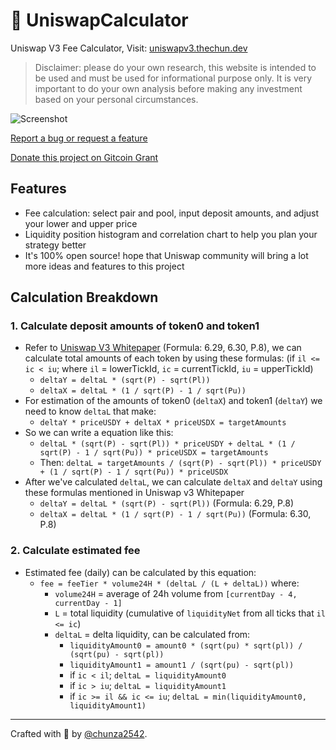 # 🦄 UniswapCalculator

Uniswap V3 Fee Calculator, Visit: [uniswapv3.thechun.dev](https://uniswapv3.thechun.dev/)
> Disclaimer: please do your own research, this website is intended to be used and must be used for informational purpose only. It is very important to do your own analysis before making any investment based on your personal circumstances.

![Screenshot](https://uniswapv3.thechun.dev/cover.jpeg)

[Report a bug or request a feature](https://github.com/chunza2542/uniswapv3-calculator/issues)

[Donate this project on Gitcoin Grant](https://gitcoin.co/grants/4203/uniswap-calculator-v3)

## Features
- Fee calculation: select pair and pool, input deposit amounts, and adjust your lower and upper price
- Liquidity position histogram and correlation chart to help you plan your strategy better
- It's 100% open source! hope that Uniswap community will bring a lot more ideas and features to this project

## Calculation Breakdown

### 1. Calculate deposit amounts of token0 and token1

- Refer to [Uniswap V3 Whitepaper](https://uniswap.org/whitepaper-v3.pdf) (Formula: 6.29, 6.30, P.8), we can calculate total amounts of each token by using these formulas: (if `il <= ic < iu`; where `il` = lowerTickId, `ic` = currentTickId, `iu` = upperTickId)
  - `deltaY = deltaL * (sqrt(P) - sqrt(Pl))`
  - `deltaX = deltaL * (1 / sqrt(P) - 1 / sqrt(Pu))`
- For estimation of the amounts of token0 (`deltaX`) and token1 (`deltaY`) we need to know `deltaL` that make:
  - `deltaY * priceUSDY + deltaX * priceUSDX = targetAmounts`
- So we can write a equation like this:
  - `deltaL * (sqrt(P) - sqrt(Pl)) * priceUSDY + deltaL * (1 / sqrt(P) - 1 / sqrt(Pu)) * priceUSDX = targetAmounts`
  - Then: `deltaL = targetAmounts / (sqrt(P) - sqrt(Pl)) * priceUSDY + (1 / sqrt(P) - 1 / sqrt(Pu)) * priceUSDX`
- After we've calculated `deltaL`, we can calculate `deltaX` and `deltaY` using these formulas mentioned in Uniswap v3 Whitepaper
  - `deltaY = deltaL * (sqrt(P) - sqrt(Pl))` (Formula: 6.29, P.8)
  - `deltaX = deltaL * (1 / sqrt(P) - 1 / sqrt(Pu))` (Formula: 6.30, P.8)

### 2. Calculate estimated fee

- Estimated fee (daily) can be calculated by this equation:
  - `fee = feeTier * volume24H * (deltaL / (L + deltaL))` where:
    - `volume24H` = average of 24h volume from `[currentDay - 4, currentDay - 1]`
    - `L` = total liquidity (cumulative of `liquidityNet` from all ticks that `il <= ic`)
    - `deltaL` = delta liquidity, can be calculated from:
      - `liquidityAmount0 = amount0 * (sqrt(pu) * sqrt(pl)) / (sqrt(pu) - sqrt(pl))`
      - `liquidityAmount1 = amount1 / (sqrt(pu) - sqrt(pl))`
      - if `ic < il`; `deltaL = liquidityAmount0`
      - if `ic > iu`; `deltaL = liquidityAmount1`
      - if `ic >= il && ic <= iu`; `deltaL = min(liquidityAmount0, liquidityAmount1)`

---

Crafted with 🧡 by [@chunza2542](https://twitter.com/chunza2542).
